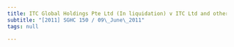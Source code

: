 ```yaml
---
title: ITC Global Holdings Pte Ltd (In liquidation) v ITC Ltd and others
subtitle: "[2011] SGHC 150 / 09\_June\_2011"
tags: null

---
```


